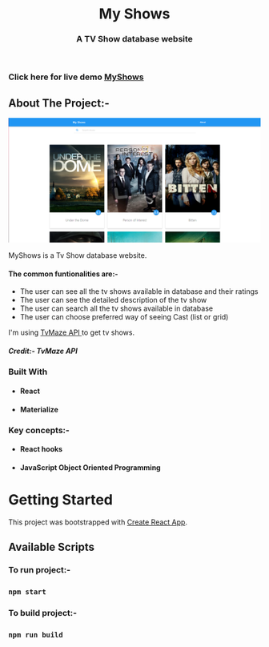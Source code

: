 <!-- PROJECT LOGO -->
<p align="center">

  <h1 align="center">My Shows</h1>

  <h3 align="center">
   A TV Show database website
  </h3>
 <br />
 
 ### Click here for live demo   <a href="https://myshows.netlify.app">MyShows</a>

</p>

<!-- ABOUT THE PROJECT -->

## About The Project:-

![Preview](./preview.png)

MyShows is a Tv Show database website.

#### The common funtionalities are:-

- The user can see all the tv shows available in database and their ratings
- The user can see the detailed description of the tv show
- The user can search all the tv shows available in database
- The user can choose preferred way of seeing Cast (list or grid)

I'm using [TvMaze API ](https://www.tvmaze.com/api) to get tv shows.

##### Credit:- TvMaze API

### Built With

- #### React
- #### Materialize

### Key concepts:-

- #### React hooks
- #### JavaScript Object Oriented Programming

<!-- GETTING STARTED -->

# Getting Started

This project was bootstrapped with [Create React App](https://github.com/facebook/create-react-app).

## Available Scripts

### To run project:-

### `npm start`

### To build project:-

### `npm run build`
